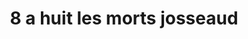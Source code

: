 ---
title: "8 a huit les morts josseaud"
url: /riviere-pilote/8-a-huit-les-morts-josseaud/
shop: Supermarkt
---